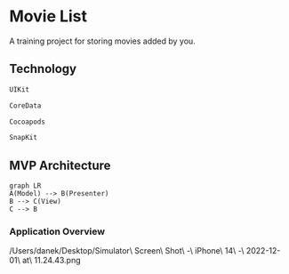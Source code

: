 # Movie List

A training project for storing movies added by you.

## Technology
```sh
UIKit
 ```
 ```sh
 CoreData
```
```sh
Cocoapods
```
```sh
SnapKit
```


## MVP Architecture
```mermaid
graph LR
A(Model) --> B(Presenter)
B --> C(View)
C --> B
```

### Application Overview


/Users/danek/Desktop/Simulator\ Screen\ Shot\ -\ iPhone\ 14\ -\ 2022-12-01\ at\ 11.24.43.png

